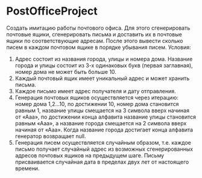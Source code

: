 # PostOfficeProject

Создать имитацию работы почтового офиса. Для этого сгенерировать почтовые ящики, сгенерировать письма и доставить их в почтовые ящики по соответствующие адресам. После этого вывести сколько писем в каждом почтовом ящике в порядке убывания писем.
Условия:
1)   Адрес состоит из названия города, улицы и номера дома. Название города и улицы состоит из 3-х одинаковых букв (первая заглавная), номер дома не может быть больше 10.
2)   Каждый почтовый ящик имеет уникальный адрес и может хранить письма.
3)   Каждое письмо имеет адрес получателя и дату отправления.
4)   Генерация почтовых ящиков осуществляется через итерацию: номер дома 1,2…10, по достижении 10, номер дома становится равным 1, название улицы смещается на 3 символа вверх начиная от «Ааа», по достижении конца алфавита название улицы становится равным «Ааа», а название города смещается на 2 символа вверх начиная от «Ааа». Когда название города достигает конца алфавита генератор возвращает null.
5)   Генерация писем осуществляется случайным образом, т.е. каждое письмо получает случайный адрес из возможных сгенерированных адресов почтовых ящиков на предыдущем шаге. Письму присваивается случайная дата в пределах двух лет от настоящего времени.
